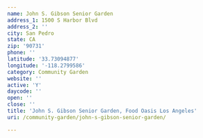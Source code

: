 ```yaml
---
name: John S. Gibson Senior Garden
address_1: 1500 S Harbor Blvd
address_2: ''
city: San Pedro
state: CA
zip: '90731'
phone: ''
latitude: '33.73094877'
longitude: '-118.2799586'
category: Community Garden
website: ''
active: 'Y'
daycode: ''
open: ''
close: ''
title: 'John S. Gibson Senior Garden, Food Oasis Los Angeles'
uri: /community-garden/john-s-gibson-senior-garden/

---
```


